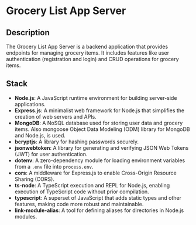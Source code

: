 # Grocery List App Server

## Description

The Grocery List App Server is a backend application that provides endpoints for managing grocery items. It includes features like user authentication (registration and login) and CRUD operations for grocery items.

## Stack

- **Node.js**: A JavaScript runtime environment for building server-side applications.
- **Express.js**: A minimalist web framework for Node.js that simplifies the creation of web servers and APIs.
- **MongoDB**: A NoSQL database used for storing user data and grocery items. Also mongoose Object Data Modeling (ODM) library for MongoDB and Node.js, is used.
- **bcryptjs**: A library for hashing passwords securely.
- **jsonwebtoken**: A library for generating and verifying JSON Web Tokens (JWT) for user authentication.
- **dotenv**: A zero-dependency module for loading environment variables from a `.env` file into `process.env`.
- **cors**: A middleware for Express.js to enable Cross-Origin Resource Sharing (CORS).
- **ts-node**: A TypeScript execution and REPL for Node.js, enabling execution of TypeScript code without prior compilation.
- **typescript**: A superset of JavaScript that adds static types and other features, making code more robust and maintainable.
- **link-module-alias**: A tool for defining aliases for directories in Node.js modules.
